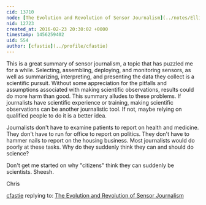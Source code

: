 ```yaml
---
cid: 13710
node: [The Evolution and Revolution of Sensor Journalism](../notes/ElliotFriar/02-23-2016/the-evolution-and-revolution-of-sensor-journalism)
nid: 12723
created_at: 2016-02-23 20:30:02 +0000
timestamp: 1456259402
uid: 554
author: [cfastie](../profile/cfastie)
---
```


This is a great summary of sensor journalism, a topic that has puzzled me for a while. Selecting, assembling, deploying, and monitoring sensors, as well as summarizing, interpreting, and presenting the data they collect is a scientific pursuit. Without some appreciation for the pitfalls and assumptions associated with making scientific observations, results could do more harm than good. This summary alludes to these problems. If journalists have scientific experience or training, making scientific observations can be another journalistic tool. If not, maybe relying on qualified people to do it is a better idea. 

Journalists don't have to examine patients to report on health and medicine. They don't have to run for office to report on politics. They don't have to hammer nails to report on the housing business. Most journalists would do poorly at these tasks. Why do they suddenly think they can and should do science? 

Don't get me started on why "citizens" think they can suddenly be scientists.  Sheesh.

Chris

[cfastie](../profile/cfastie) replying to: [The Evolution and Revolution of Sensor Journalism](../notes/ElliotFriar/02-23-2016/the-evolution-and-revolution-of-sensor-journalism)

